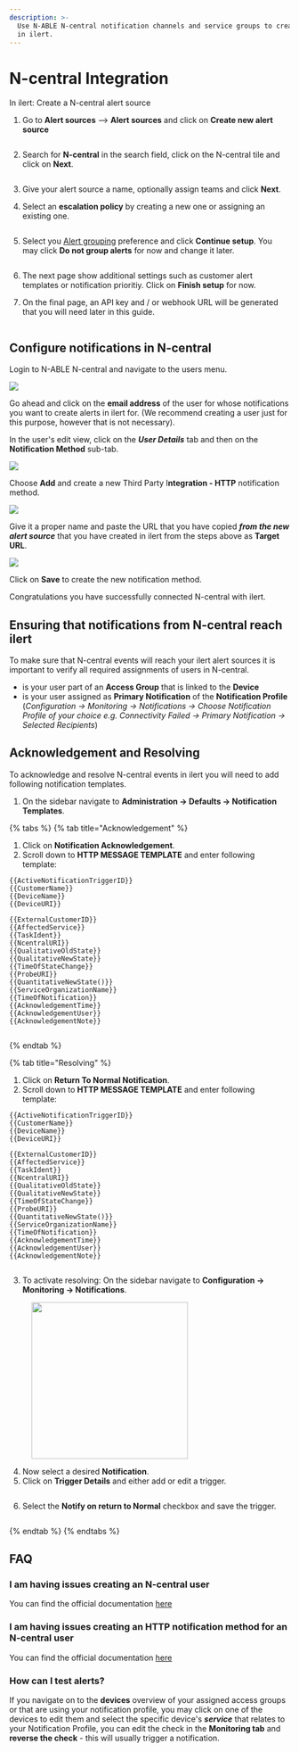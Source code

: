 ```yaml
---
description: >-
  Use N-ABLE N-central notification channels and service groups to create alerts
  in ilert.
---
```


# N-central Integration



In ilert: Create a N-central alert source

1.  Go to **Alert sources** --> **Alert sources** and click on **Create new alert source**

    <figure><img src="../../.gitbook/assets/Screenshot 2023-08-28 at 10.21.10.png" alt=""><figcaption></figcaption></figure>
2.  Search for **N-central** in the search field, click on the N-central tile and click on **Next**.&#x20;

    <figure><img src="../../.gitbook/assets/Screenshot 2023-08-28 at 10.24.23.png" alt=""><figcaption></figcaption></figure>
3. Give your alert source a name, optionally assign teams and click **Next**.
4.  Select an **escalation policy** by creating a new one or assigning an existing one.

    <figure><img src="../../.gitbook/assets/Screenshot 2023-08-28 at 11.37.47.png" alt=""><figcaption></figcaption></figure>
5.  Select you [Alert grouping](../../alerting/alert-sources.md#alert-grouping) preference and click **Continue setup**. You may click **Do not group alerts** for now and change it later.&#x20;

    <figure><img src="../../.gitbook/assets/Screenshot 2023-08-28 at 11.38.24.png" alt=""><figcaption></figcaption></figure>
6. The next page show additional settings such as customer alert templates or notification prioritiy. Click on **Finish setup** for now.
7.  On the final page, an API key and / or webhook URL will be generated that you will need later in this guide.

    <figure><img src="../../.gitbook/assets/Screenshot 2023-08-28 at 11.47.34 (1).png" alt=""><figcaption></figcaption></figure>

## Configure notifications in N-central

Login to N-ABLE N-central and navigate to the users menu.

![](<../../.gitbook/assets/image (43).png>)

Go ahead and click on the **email address** of the user for whose notifications you want to create alerts in ilert for. (We recommend creating a user just for this purpose, however that is not necessary).

In the user's edit view, click on the _**User Details**_ tab and then on the **Notification Method** sub-tab.

![](<../../.gitbook/assets/image (44).png>)

Choose **Add** and create a new Third Party I**ntegration - HTTP** notification method.

![](<../../.gitbook/assets/image (45).png>)

Give it a proper name and paste the URL that you have copied _**from the new alert source**_ that you have created in ilert from the steps above as **Target URL**.

![](<../../.gitbook/assets/image (46) (1).png>)

Click on **Save** to create the new notification method.

Congratulations you have successfully connected N-central with ilert.

## Ensuring that notifications from N-central reach ilert

To make sure that N-central events will reach your ilert alert sources it is important to verify all required assignments of users in N-central.

* is your user part of an **Access Group** that is linked to the **Device**
* is your user assigned as **Primary Notification** of the **Notification Profile** (_Configuration -> Monitoring -> Notifications -> Choose Notification Profile of your choice e.g. Connectivity Failed -> Primary Notification -> Selected Recipients_)

## Acknowledgement and Resolving

To acknowledge and resolve N-central events in ilert you will need to add following notification templates.

1. On the sidebar navigate to **Administration -> Defaults -> Notification Templates**.

{% tabs %}
{% tab title="Acknowledgement" %}
1) Click on **Notification Acknowledgement**.
2) Scroll down to **HTTP MESSAGE TEMPLATE** and enter following template:

```
{{ActiveNotificationTriggerID}}
{{CustomerName}}
{{DeviceName}}
{{DeviceURI}}

{{ExternalCustomerID}}
{{AffectedService}}
{{TaskIdent}}
{{NcentralURI}}
{{QualitativeOldState}}
{{QualitativeNewState}}
{{TimeOfStateChange}}
{{ProbeURI}}
{{QuantitativeNewState()}}
{{ServiceOrganizationName}}
{{TimeOfNotification}}
{{AcknowledgementTime}}
{{AcknowledgementUser}}
{{AcknowledgementNote}}
```

<figure><img src="../../.gitbook/assets/2 (3).png" alt=""><figcaption></figcaption></figure>
{% endtab %}

{% tab title="Resolving" %}
1. Click on **Return To Normal Notification**.
2. Scroll down to **HTTP MESSAGE TEMPLATE** and enter following template:

```
{{ActiveNotificationTriggerID}}
{{CustomerName}}
{{DeviceName}}
{{DeviceURI}}

{{ExternalCustomerID}}
{{AffectedService}}
{{TaskIdent}}
{{NcentralURI}}
{{QualitativeOldState}}
{{QualitativeNewState}}
{{TimeOfStateChange}}
{{ProbeURI}}
{{QuantitativeNewState()}}
{{ServiceOrganizationName}}
{{TimeOfNotification}}
{{AcknowledgementTime}}
{{AcknowledgementUser}}
{{AcknowledgementNote}}
```

<figure><img src="../../.gitbook/assets/3 (3) (1).png" alt=""><figcaption></figcaption></figure>

3. To activate resolving: On the sidebar navigate to **Configuration -> Monitoring -> Notifications**.

<figure><img src="../../.gitbook/assets/4 (3).png" alt="" width="281"><figcaption></figcaption></figure>

4. Now select a desired **Notification**.
5. Click on **Trigger Details** and either add or edit a trigger.

<figure><img src="../../.gitbook/assets/5 (3).png" alt=""><figcaption></figcaption></figure>

6. Select the **Notify on return to Normal** checkbox and save the trigger.

<figure><img src="../../.gitbook/assets/6 (4).png" alt=""><figcaption></figcaption></figure>
{% endtab %}
{% endtabs %}

## FAQ

### I am having issues creating an N-central user

You can find the official documentation [here](https://documentation.n-able.com/N-central/userguide/Content/User_Management/Role%20Based%20Permissions/role_based_permissions_create_user.htm)

### I am having issues creating an HTTP notification method for an N-central user

You can find the official documentation [here](https://documentation.n-able.com/N-central/userguide/Content/Further_Reading/API_Level_Integration/API_Integration_NotifReg.html)

### How can I test alerts?

If you navigate on to the **devices** overview of your assigned access groups or that are using your notification profile, you may click on one of the devices to edit them and select the specific device's _**service**_ that relates to your Notification Profile, you can edit the check in the **Monitoring tab** and **reverse the check** - this will usually trigger a notification.
